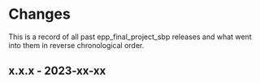 # Changes

This is a record of all past epp_final_project_sbp releases and what went into
them in reverse chronological order.


## x.x.x - 2023-xx-xx
